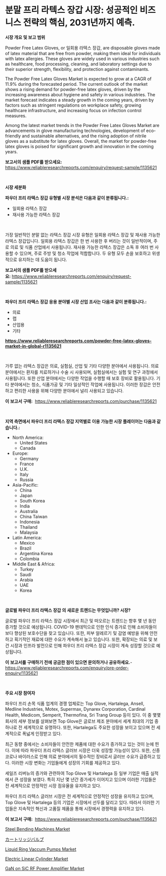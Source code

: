 <p><h1>분말 프리 라텍스 장갑 시장: 성공적인 비즈니스 전략의 핵심, 2031년까지 예측.</h1></p><p><strong>시장 개요 및 보고 범위</strong></p>
<p><p>Powder Free Latex Gloves, or 일회용 라텍스 장갑, are disposable gloves made of latex material that are free from powder, making them ideal for individuals with latex allergies. These gloves are widely used in various industries such as healthcare, food processing, cleaning, and laboratory settings due to their superior strength, flexibility, and protection against contaminants.</p><p>The Powder Free Latex Gloves Market is expected to grow at a CAGR of 11.9% during the forecasted period. The current outlook of the market shows a rising demand for powder-free latex gloves, driven by the increasing awareness about hygiene and safety in various industries. The market forecast indicates a steady growth in the coming years, driven by factors such as stringent regulations on workplace safety, growing healthcare infrastructure, and increasing focus on infection control measures.</p><p>Among the latest market trends in the Powder Free Latex Gloves Market are advancements in glove manufacturing technologies, development of eco-friendly and sustainable alternatives, and the rising adoption of nitrile gloves as a substitute for latex gloves. Overall, the market for powder-free latex gloves is poised for significant growth and innovation in the coming years.</p></p>
<p><strong>보고서의 샘플 PDF를 받으세요:</strong> <a href="https://www.reliableresearchreports.com/enquiry/request-sample/1135621">https://www.reliableresearchreports.com/enquiry/request-sample/1135621</a></p>
<p>&nbsp;</p>
<p><strong>시장 세분화</strong></p>
<p><strong>파우더 프리 라텍스 장갑 유형별 시장 분석은 다음과 같이 분류됩니다.:</strong></p>
<p><ul><li>일회용 라텍스 장갑</li><li>재사용 가능한 라텍스 장갑</li></ul></p>
<p>&nbsp;</p>
<p><p>가장 일반적인 분말 없는 라텍스 장갑 시장 유형은 일회용 라텍스 장갑 및 재사용 가능한 라텍스 장갑입니다. 일회용 라텍스 장갑은 한 번 사용한 후 버리는 것이 일반적이며, 주로 의료 및 식품 산업에서 사용됩니다. 재사용 가능한 라텍스 장갑은 소독 후 여러 번 사용할 수 있으며, 주로 주방 및 청소 작업에 적합합니다. 두 유형 모두 손을 보호하고 위생적으로 유지하는 데 도움이 됩니다.</p></p>
<p><strong>보고서의 샘플 PDF를 받으세요:</strong>&nbsp;<a href="https://www.reliableresearchreports.com/enquiry/request-sample/1135621">https://www.reliableresearchreports.com/enquiry/request-sample/1135621</a></p>
<p>&nbsp;</p>
<p><strong> 파우더 프리 라텍스 장갑 응용 분야별 시장 산업 조사는 다음과 같이 분류됩니다.:</strong></p>
<p><ul><li>의료</li><li>랩</li><li>산업용</li><li>기타</li></ul></p>
<p><strong><a href="https://www.reliableresearchreports.com/powder-free-latex-gloves-market-in-global-r1135621">https://www.reliableresearchreports.com/powder-free-latex-gloves-market-in-global-r1135621</a></strong></p>
<p>&nbsp;</p>
<p><p>가루 없는 라텍스 장갑은 의료, 실험실, 산업 및 기타 다양한 분야에서 사용됩니다. 의료 분야에서는 환자를 치료하거나 수술 시 사용되며, 실험실에서는 실험 및 연구 과정에서 사용됩니다. 또한 산업 분야에서는 다양한 작업을 수행할 때 보호 장비로 활용됩니다. 기타 분야에서는 청소, 식품가공 및 기타 일상적인 작업에 사용됩니다. 이러한 장갑은 안전하고 편리한 사용을 위해 다양한 분야에서 널리 사용되고 있습니다.</p></p>
<p><strong>이 보고서 구매:</strong>&nbsp; <a href="https://www.reliableresearchreports.com/purchase/1135621">https://www.reliableresearchreports.com/purchase/1135621</a></p>
<p>&nbsp;</p>
<p><strong>지역 측면에서 파우더 프리 라텍스 장갑 지역별로 이용 가능한 시장 플레이어는 다음과 같습니다.:</strong></p>
<p><ul>
    <li>
        North America:
        <ul>
            <li>United States</li>
            <li>Canada</li>
        </ul>
    </li>
    <li>
        Europe:
        <ul>
            <li>Germany</li>
            <li>France</li>
            <li>U.K.</li>
            <li>Italy</li>
            <li>Russia</li>
        </ul>
    </li>
    <li>
        Asia-Pacific:
        <ul>
            <li>China</li>
            <li>Japan</li>
            <li>South Korea</li>
            <li>India</li>
            <li>Australia</li>
            <li>China Taiwan</li>
            <li>Indonesia</li>
            <li>Thailand</li>
            <li>Malaysia</li>
        </ul>
    </li>
    <li>
        Latin America:
        <ul>
            <li>Mexico</li>
            <li>Brazil</li>
            <li>Argentina Korea</li>
            <li>Colombia</li>
        </ul>
    </li>
    <li>
        Middle East & Africa:
        <ul>
            <li>Turkey</li>
            <li>Saudi</li>
            <li>Arabia</li>
            <li>UAE</li>
            <li>Korea</li>
        </ul>
    </li>
    </ul></p>
<p>&nbsp;</p>
<p><strong>글로벌 파우더 프리 라텍스 장갑 의 새로운 트렌드는 무엇입니까? 시장?</strong></p>
<p><p>글로벌 파우더 프리 라텍스 장갑 시장에서 최근 및 떠오르는 트렌드는 향후 몇 년 동안 증가할 것으로 예상됩니다. COVID-19 팬데믹으로 인한 인식 증가로 인해 소비자들이 보다 향상된 보호수단을 찾고 있습니다. 또한, 피부 알레르기 및 감염 예방을 위해 안전하고 획기적인 재료에 대한 수요가 계속해서 늘고 있습니다. 또한, 확장되는 의료 및 보건 시장과 인프라 발전으로 인해 파우더 프리 라텍스 장갑 시장이 계속 성장할 것으로 예상됩니다.</p></p>
<p><strong>이 보고서를 구매하기 전에 궁금한 점이 있으면 문의하거나 공유하세요.</strong>- <a href="https://www.reliableresearchreports.com/enquiry/pre-order-enquiry/1135621">https://www.reliableresearchreports.com/enquiry/pre-order-enquiry/1135621</a></p>
<p>&nbsp;</p>
<p><strong>주요 시장 참여자</strong></p>
<p><p>파우더 프리 손목 식품 업계의 경쟁 업체로는 Top Glove, Hartalega, Ansell, Medline Industries, Motex, Supermax, Dynarex Corporation, Cardinal Health, Medicom, Semperit, Thermofina, Sri Trang Group 등이 있다. 이 중 몇몇 회사의 세부 정보를 살펴보면 Top Glove은 글로브 제조 분야에서 세계 최대의 기업 중 하나로 전 세계적으로 유명하다. 또한, Hartalega도 주요한 성장을 보이고 있으며 전 세계적으로 폭넓게 인정받고 있다.</p><p>최근 동향 중에서는 소비자들이 안전한 제품에 대한 수요가 증가하고 있는 것이 눈에 띈다. 이에 따라 파우더 프리 라텍스 글러브 시장은 더욱 성장할 가능성이 있다. 또한, 신종 코로나 바이러스로 인해 의료 분야에서의 필수적인 장비로서 글러브 수요가 급증하고 있다. 이러한 시장 변화는 기업들에게 성장의 기회를 제공하고 있다.</p><p>세일즈 리버뉴의 증가와 관련하여 Top Glove 및 Hartalega 등 일부 기업은 매출 실적에서 큰 성장을 보였다. 특히 지난 몇 년간 증가세가 이어지고 있으며 이러한 기업들은 전 세계적으로 안정적인 시장 점유율을 유지하고 있다.</p><p>파우더 프리 라텍스 글러브 시장은 전 세계적으로 안정적인 성장을 유지하고 있으며, Top Glove 및 Hartalega 등의 기업은 시장에서 선두를 달리고 있다. 따라서 이러한 기업들은 지속적인 혁신과 고품질 제품을 통해 시장에서 경쟁력을 유지하고 있다.</p></p>
<p><strong>이 보고서 구매:</strong>&nbsp;&nbsp;<a href="https://www.reliableresearchreports.com/purchase/1135621">https://www.reliableresearchreports.com/purchase/1135621</a></p>
<p><p><a href="https://view.publitas.com/reportprime-1/steel-bending-machines-market-size-reveals-the-best-marketing-channels-in-global-industry/">Steel Bending Machines Market</a></p><p><a href="https://github.com/wkuactfdzwizk06/Market-Research-Report-List-1/blob/main/161230529100.md">カートリッジバルブ</a></p><p><a href="https://github.com/joannagoyvaerts/Market-Research-Report-List-2/blob/main/liquid-ring-vaccum-pumps-market.md">Liquid Ring Vaccum Pumps Market</a></p><p><a href="https://github.com/abdelrhmankishk22/Market-Research-Report-List-4/blob/main/electric-linear-cylinder-market.md">Electric Linear Cylinder Market</a></p><p><a href="https://www.linkedin.com/pulse/gan-sic-rf-power-amplifiernbspmarket-focuses-market-share-0if6c?trackingId=XCN3TeWNT26tlFsMtYWcFQ%3D%3D">GaN on SiC RF Power Amplifier Market</a></p></p>